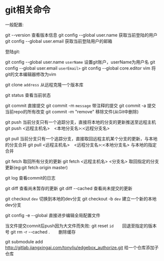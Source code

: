 # git相关命令

一般配置:

git --version       查看版本信息
git config --global user.name       获取当前登陆的用户
git config --global user.email      获取当前登陆用户的邮箱

登陆git:

git config --global user.name `userName`      设置git账户，userName为用户名
git config --global user.email `userEmail>`
git config --global core.editor vim     将git的文本编辑器修改为vim

git clone `address`     从远程克隆一个版本库

git status      查看当前状态

git commit      直接提交
git commit -m `message`       带注释的提交
git commit -a       提交当前repo的所有改变
git commit -m "remove"      移除文件(从Git中删除)

git push        当前分支只有一个追踪分支，直接将本地的分支的更新推送至远程主机
git push <远程主机名>　<本地分支名>:<远程分支名>

git pull        当前分支只有一个追踪分支，直接取回远程主机某个分支的更新，与本地的分支合并
git pull <远程主机名>　<远程分支名>:<本地分支名>        与本地的指定合并

git fetch       取回所有分支的更新
git fetch <远程主机名> <分支名>     取回指定的分支更新(eg:git fetch origin master)

git log     查看commit的日志

git diff        查看尚未暂存的更新
git diff --cached       查看尚未提交的更新

git checkout `dev`      切换到本地的dev分支
git checkout -b `dev`       建立一个新的本地dev分支

git config -e --global      直接进步编辑全局配置文件

当文件提交comnit后push因为大文件而失败:
git reset `id`　　回退至指定的版本号
git rm -r --cached .　　删除缓存

git submodule add http://gitlab.jiangxingai.com/tonyliu/edgebox_authorize.git   给一个仓库添加子仓库
